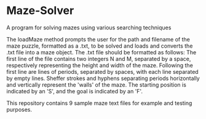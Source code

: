 # Maze-Solver
A program for solving mazes using various searching techniques

 The loadMaze method prompts the user for the path and filename of the maze
puzzle, formatted as a .txt, to be solved and loads and converts the .txt
file into a maze object. The .txt file should be formatted as follows: The
first line of the file contains two integers N and M, separated by a space,
respectively representing the height and width of the maze. Following the
first line are lines of periods, separated by spaces, with each line
separated by empty lines. Sheffer strokes and hyphens separating periods
horizontally and vertically represent the 'walls' of the maze. The starting
position is indicated by an 'S', and the goal is indicated by an 'F'. 

 This repository contains 9 sample maze text files for example and testing purposes.

